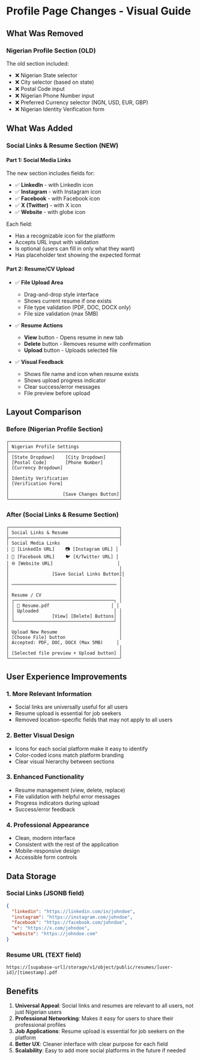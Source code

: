 # Profile Page Changes - Visual Guide

## What Was Removed

### Nigerian Profile Section (OLD)
The old section included:
- ❌ Nigerian State selector
- ❌ City selector (based on state)
- ❌ Postal Code input
- ❌ Nigerian Phone Number input
- ❌ Preferred Currency selector (NGN, USD, EUR, GBP)
- ❌ Nigerian Identity Verification form

## What Was Added

### Social Links & Resume Section (NEW)

#### Part 1: Social Media Links
The new section includes fields for:
- ✅ **LinkedIn** - with LinkedIn icon
- ✅ **Instagram** - with Instagram icon
- ✅ **Facebook** - with Facebook icon
- ✅ **X (Twitter)** - with X icon
- ✅ **Website** - with globe icon

Each field:
- Has a recognizable icon for the platform
- Accepts URL input with validation
- Is optional (users can fill in only what they want)
- Has placeholder text showing the expected format

#### Part 2: Resume/CV Upload
- ✅ **File Upload Area**
  - Drag-and-drop style interface
  - Shows current resume if one exists
  - File type validation (PDF, DOC, DOCX only)
  - File size validation (max 5MB)

- ✅ **Resume Actions**
  - **View** button - Opens resume in new tab
  - **Delete** button - Removes resume with confirmation
  - **Upload** button - Uploads selected file

- ✅ **Visual Feedback**
  - Shows file name and icon when resume exists
  - Shows upload progress indicator
  - Clear success/error messages
  - File preview before upload

## Layout Comparison

### Before (Nigerian Profile Section)
```
┌─────────────────────────────────────────┐
│ Nigerian Profile Settings               │
├─────────────────────────────────────────┤
│ [State Dropdown]    [City Dropdown]     │
│ [Postal Code]       [Phone Number]      │
│ [Currency Dropdown]                     │
│                                         │
│ Identity Verification                   │
│ [Verification Form]                     │
│                                         │
│                    [Save Changes Button]│
└─────────────────────────────────────────┘
```

### After (Social Links & Resume Section)
```
┌─────────────────────────────────────────┐
│ Social Links & Resume                   │
├─────────────────────────────────────────┤
│ Social Media Links                      │
│ 🔗 [LinkedIn URL]    📷 [Instagram URL] │
│ 📘 [Facebook URL]    🐦 [X/Twitter URL] │
│ 🌐 [Website URL]                        │
│                                         │
│                [Save Social Links Button]│
│                                         │
│ ─────────────────────────────────────── │
│                                         │
│ Resume / CV                             │
│ ┌─────────────────────────────────────┐ │
│ │ 📄 Resume.pdf                       │ │
│ │ Uploaded                            │ │
│ │              [View] [Delete] Buttons│ │
│ └─────────────────────────────────────┘ │
│                                         │
│ Upload New Resume                       │
│ [Choose File] button                    │
│ Accepted: PDF, DOC, DOCX (Max 5MB)     │
│                                         │
│ [Selected file preview + Upload button] │
└─────────────────────────────────────────┘
```

## User Experience Improvements

### 1. More Relevant Information
- Social links are universally useful for all users
- Resume upload is essential for job seekers
- Removed location-specific fields that may not apply to all users

### 2. Better Visual Design
- Icons for each social platform make it easy to identify
- Color-coded icons match platform branding
- Clear visual hierarchy between sections

### 3. Enhanced Functionality
- Resume management (view, delete, replace)
- File validation with helpful error messages
- Progress indicators during upload
- Success/error feedback

### 4. Professional Appearance
- Clean, modern interface
- Consistent with the rest of the application
- Mobile-responsive design
- Accessible form controls

## Data Storage

### Social Links (JSONB field)
```json
{
  "linkedin": "https://linkedin.com/in/johndoe",
  "instagram": "https://instagram.com/johndoe",
  "facebook": "https://facebook.com/johndoe",
  "x": "https://x.com/johndoe",
  "website": "https://johndoe.com"
}
```

### Resume URL (TEXT field)
```
https://[supabase-url]/storage/v1/object/public/resumes/[user-id]/[timestamp].pdf
```

## Benefits

1. **Universal Appeal**: Social links and resumes are relevant to all users, not just Nigerian users
2. **Professional Networking**: Makes it easy for users to share their professional profiles
3. **Job Applications**: Resume upload is essential for job seekers on the platform
4. **Better UX**: Cleaner interface with clear purpose for each field
5. **Scalability**: Easy to add more social platforms in the future if needed